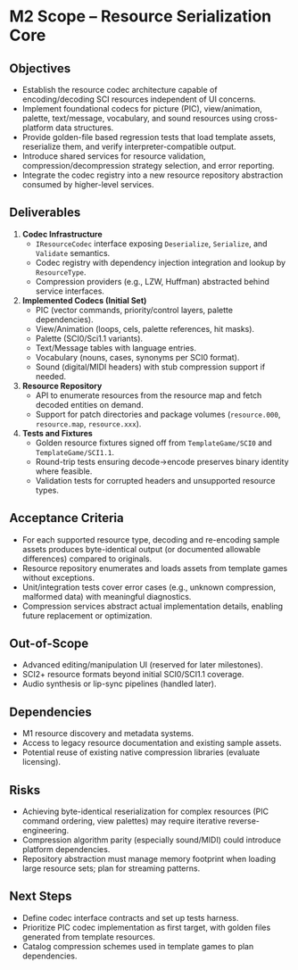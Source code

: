 # M2 Scope – Resource Serialization Core

## Objectives
- Establish the resource codec architecture capable of encoding/decoding SCI resources independent of UI concerns.
- Implement foundational codecs for picture (PIC), view/animation, palette, text/message, vocabulary, and sound resources using cross-platform data structures.
- Provide golden-file based regression tests that load template assets, reserialize them, and verify interpreter-compatible output.
- Introduce shared services for resource validation, compression/decompression strategy selection, and error reporting.
- Integrate the codec registry into a new resource repository abstraction consumed by higher-level services.

## Deliverables
1. **Codec Infrastructure**
   - `IResourceCodec` interface exposing `Deserialize`, `Serialize`, and `Validate` semantics.
   - Codec registry with dependency injection integration and lookup by `ResourceType`.
   - Compression providers (e.g., LZW, Huffman) abstracted behind service interfaces.
2. **Implemented Codecs (Initial Set)**
   - PIC (vector commands, priority/control layers, palette dependencies).
   - View/Animation (loops, cels, palette references, hit masks).
   - Palette (SCI0/Sci1.1 variants).
   - Text/Message tables with language entries.
   - Vocabulary (nouns, cases, synonyms per SCI0 format).
   - Sound (digital/MIDI headers) with stub compression support if needed.
3. **Resource Repository**
   - API to enumerate resources from the resource map and fetch decoded entities on demand.
   - Support for patch directories and package volumes (`resource.000`, `resource.map`, `resource.xxx`).
4. **Tests and Fixtures**
   - Golden resource fixtures signed off from `TemplateGame/SCI0` and `TemplateGame/SCI1.1`.
   - Round-trip tests ensuring decode→encode preserves binary identity where feasible.
   - Validation tests for corrupted headers and unsupported resource types.

## Acceptance Criteria
- For each supported resource type, decoding and re-encoding sample assets produces byte-identical output (or documented allowable differences) compared to originals.
- Resource repository enumerates and loads assets from template games without exceptions.
- Unit/integration tests cover error cases (e.g., unknown compression, malformed data) with meaningful diagnostics.
- Compression services abstract actual implementation details, enabling future replacement or optimization.

## Out-of-Scope
- Advanced editing/manipulation UI (reserved for later milestones).
- SCI2+ resource formats beyond initial SCI0/SCI1.1 coverage.
- Audio synthesis or lip-sync pipelines (handled later).

## Dependencies
- M1 resource discovery and metadata systems.
- Access to legacy resource documentation and existing sample assets.
- Potential reuse of existing native compression libraries (evaluate licensing).

## Risks
- Achieving byte-identical reserialization for complex resources (PIC command ordering, view palettes) may require iterative reverse-engineering.
- Compression algorithm parity (especially sound/MIDI) could introduce platform dependencies.
- Repository abstraction must manage memory footprint when loading large resource sets; plan for streaming patterns.

## Next Steps
- Define codec interface contracts and set up tests harness.
- Prioritize PIC codec implementation as first target, with golden files generated from template resources.
- Catalog compression schemes used in template games to plan dependencies.
